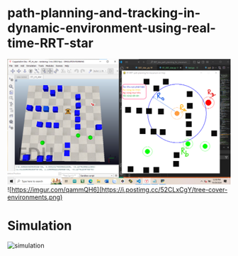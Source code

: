 # path-planning-and-tracking-in-dynamic-environment-using-real-time-RRT-star
![realtime map.png](https://github.com/thoan9k/path-planning-and-tracking-in-dynamic-environment-using-real-time-RRT-star/blob/main/realtime%20map.png)
![https://imgur.com/qammQH6](https://i.postimg.cc/52CLxCgY/tree-cover-environments.png)
# Simulation
![simulation](navigation_in_dynamic_obstacles_enviroment.gif)
